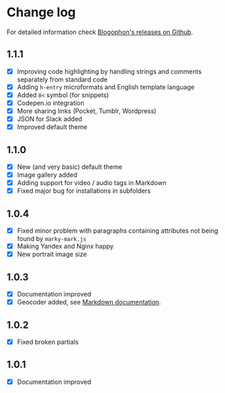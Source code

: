Change log
==========

For detailed information check [Blogophon's releases on Github](https://github.com/fboes/blogophon/releases).

1.1.1
-----

* [x] Improving code highlighting by handling strings and comments separately from standard code
* [x] Adding `h-entry` microformats and English template language
* [x] Added `8<` symbol (for snippets)
* [X] Codepen.io integration
* [x] More sharing links (Pocket, Tumblr, Wordpress)
* [x] JSON for Slack added
* [x] Improved default theme

1.1.0
-----

* [x] New (and very basic) default theme
* [x] Image gallery added
* [x] Adding support for video / audio tags in Markdown
* [x] Fixed major bug for installations in subfolders

1.0.4
-----

* [x] Fixed minor problem with paragraphs containing attributes not being found by `marky-mark.js`
* [x] Making Yandex and Nginx happy
* [x] New portrait image size

1.0.3
-----

* [x] Documentation improved
* [x] Geocoder added, see [Markdown documentation](docs/markdown.md).

1.0.2
-----

* [x] Fixed broken partials

1.0.1
-----

* [x] Documentation improved
